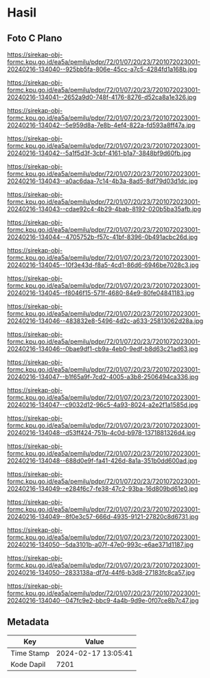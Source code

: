 # Hasil

## Foto C Plano

https://sirekap-obj-formc.kpu.go.id/ea5a/pemilu/pdpr/72/01/07/20/23/7201072023001-20240216-134040--925bb5fa-806e-45cc-a7c5-4284fd1a168b.jpg

https://sirekap-obj-formc.kpu.go.id/ea5a/pemilu/pdpr/72/01/07/20/23/7201072023001-20240216-134041--2652a9d0-748f-4176-8276-d52ca8a1e326.jpg

https://sirekap-obj-formc.kpu.go.id/ea5a/pemilu/pdpr/72/01/07/20/23/7201072023001-20240216-134042--5e959d8a-7e8b-4ef4-822a-fd593a8ff47a.jpg

https://sirekap-obj-formc.kpu.go.id/ea5a/pemilu/pdpr/72/01/07/20/23/7201072023001-20240216-134042--5a1f5d3f-3cbf-4161-b1a7-3848bf9d60fb.jpg

https://sirekap-obj-formc.kpu.go.id/ea5a/pemilu/pdpr/72/01/07/20/23/7201072023001-20240216-134043--a0ac6daa-7c14-4b3a-8ad5-8df79d03d1dc.jpg

https://sirekap-obj-formc.kpu.go.id/ea5a/pemilu/pdpr/72/01/07/20/23/7201072023001-20240216-134043--cdae92c4-4b29-4bab-8192-020b5ba35afb.jpg

https://sirekap-obj-formc.kpu.go.id/ea5a/pemilu/pdpr/72/01/07/20/23/7201072023001-20240216-134044--4705752b-f57c-41bf-8396-0b491acbc26d.jpg

https://sirekap-obj-formc.kpu.go.id/ea5a/pemilu/pdpr/72/01/07/20/23/7201072023001-20240216-134045--10f3e43d-f8a5-4cd1-86d6-6946be7028c3.jpg

https://sirekap-obj-formc.kpu.go.id/ea5a/pemilu/pdpr/72/01/07/20/23/7201072023001-20240216-134045--f8046f15-571f-4680-84e9-80fe04841183.jpg

https://sirekap-obj-formc.kpu.go.id/ea5a/pemilu/pdpr/72/01/07/20/23/7201072023001-20240216-134046--483832e8-5496-4d2c-a633-25813062d28a.jpg

https://sirekap-obj-formc.kpu.go.id/ea5a/pemilu/pdpr/72/01/07/20/23/7201072023001-20240216-134046--0bae9df1-cb9a-4eb0-9edf-b8d63c21ad63.jpg

https://sirekap-obj-formc.kpu.go.id/ea5a/pemilu/pdpr/72/01/07/20/23/7201072023001-20240216-134047--b1f65a9f-7cd2-4005-a3b8-2506494ca336.jpg

https://sirekap-obj-formc.kpu.go.id/ea5a/pemilu/pdpr/72/01/07/20/23/7201072023001-20240216-134047--c9032d12-96c5-4a93-8024-a2e2f1a1585d.jpg

https://sirekap-obj-formc.kpu.go.id/ea5a/pemilu/pdpr/72/01/07/20/23/7201072023001-20240216-134048--d53ff424-751b-4c0d-b978-1371881326d4.jpg

https://sirekap-obj-formc.kpu.go.id/ea5a/pemilu/pdpr/72/01/07/20/23/7201072023001-20240216-134048--688d0e9f-fa41-426d-8a1a-351b0dd600ad.jpg

https://sirekap-obj-formc.kpu.go.id/ea5a/pemilu/pdpr/72/01/07/20/23/7201072023001-20240216-134049--e284f6c7-fe38-47c2-93ba-16d809bd61e0.jpg

https://sirekap-obj-formc.kpu.go.id/ea5a/pemilu/pdpr/72/01/07/20/23/7201072023001-20240216-134049--8f0e3c57-666d-4935-9121-27820c8d6731.jpg

https://sirekap-obj-formc.kpu.go.id/ea5a/pemilu/pdpr/72/01/07/20/23/7201072023001-20240216-134050--5da3101b-a07f-47e0-993c-e6ae371d1187.jpg

https://sirekap-obj-formc.kpu.go.id/ea5a/pemilu/pdpr/72/01/07/20/23/7201072023001-20240216-134050--2833138a-df7d-44f6-b3d8-27183fc8ca57.jpg

https://sirekap-obj-formc.kpu.go.id/ea5a/pemilu/pdpr/72/01/07/20/23/7201072023001-20240216-134040--047fc9e2-bbc9-4a4b-9d9e-0f07ce8b7c47.jpg


## Metadata

| Key        | Value               |
| ---------- | ------------------- |
| Time Stamp | 2024-02-17 13:05:41 |
| Kode Dapil | 7201                |



